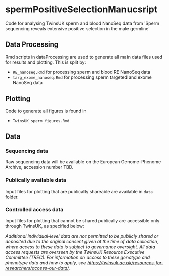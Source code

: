 # spermPositiveSelectionManucsript
Code for analysing TwinsUK sperm and blood NanoSeq data from 'Sperm sequencing reveals extensive positive selection in the male germline'

## Data Processing
Rmd scripts in dataProcessing are used to generate all main data files used for results and plotting. This is split by:
- `RE_nanoseq.Rmd` for processing sperm and blood RE NanoSeq data
- `targ_exome_nanoseq.Rmd` for processing sperm targeted and exome NanoSeq data

## Plotting
Code to generate all figures is found in 
- `TwinsUK_sperm_figures.Rmd`

## Data
### Sequencing data
Raw sequencing data will be available on the European Genome–Phenome Archive, accession number TBD.
### Publically available data
Input files for plotting that are publically shareable are available in `data` folder.
### Controlled access data
Input files for plotting that cannot be shared publically are accessible only through TwinsUK, as specified below:

*Additional individual-level data are not permitted to be publicly shared or deposited due to the original consent given at the time of data collection, where access to these data is subject to governance oversight. All data access requests are overseen by the TwinsUK Resource Executive Committee (TREC). For information on access to these genotype and phenotype data and how to apply, see https://twinsuk.ac.uk/resources-for-researchers/access-our-data/.*

